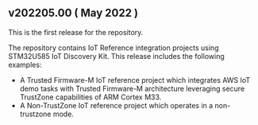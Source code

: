 ## v202205.00 ( May 2022 )

This is the first release for the repository.

The repository contains IoT Reference integration projects using STM32U585 IoT Discovery Kit. This release includes the following examples:

* A Trusted Firmware-M IoT reference project which integrates AWS IoT demo tasks with Trusted Firmware-M architecture leveraging secure TrustZone capabilities of ARM Cortex M33.
* A Non-TrustZone IoT reference project which operates in a non-trustzone mode.

